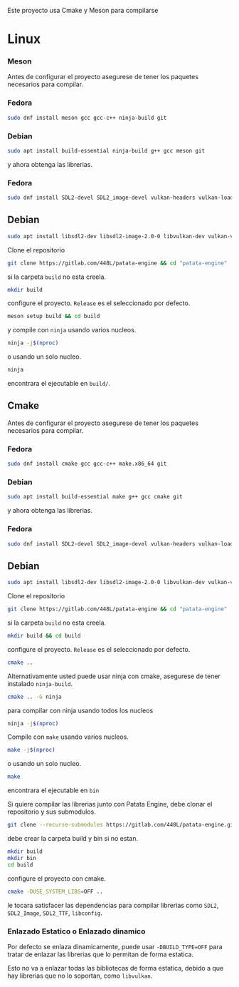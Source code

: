  
Este proyecto usa Cmake y Meson para compilarse

# Linux
### Meson
Antes de configurar el proyecto asegurese de tener los paquetes necesarios para compilar.

### Fedora
```bash
sudo dnf install meson gcc gcc-c++ ninja-build git
```
### Debian

```bash
sudo apt install build-essential ninja-build g++ gcc meson git
```

y ahora obtenga las librerias.

### Fedora
```bash
sudo dnf install SDL2-devel SDL2_image-devel vulkan-headers vulkan-loader-devel vulkan-validation-layers-devel
```

## Debian
```bash
sudo apt install libsdl2-dev libsdl2-image-2.0-0 libvulkan-dev vulkan-validationlayers vulkan-validationlayers-dev
```

Clone el repositorio

```bash
git clone https://gitlab.com/448L/patata-engine && cd "patata-engine"
```

si la carpeta `build` no esta creela.

```bash
mkdir build
```

configure el proyecto. `Release` es el seleccionado por defecto.

```bash
meson setup build && cd build
```

y compile con `ninja` usando varios nucleos.

```bash
ninja -j$(nproc)
```

o usando un solo nucleo.

```bash
ninja
```

encontrara el ejecutable en `build/`.

## Cmake

Antes de configurar el proyecto asegurese de tener los paquetes necesarios para compilar.

### Fedora
```bash
sudo dnf install cmake gcc gcc-c++ make.x86_64 git
```
### Debian

```bash
sudo apt install build-essential make g++ gcc cmake git
```


y ahora obtenga las librerias.

### Fedora
```bash
sudo dnf install SDL2-devel SDL2_image-devel vulkan-headers vulkan-loader-devel vulkan-validation-layers-devel
```

## Debian
```bash
sudo apt install libsdl2-dev libsdl2-image-2.0-0 libvulkan-dev vulkan-validationlayers vulkan-validationlayers-dev
```

Clone el repositorio

```bash
git clone https://gitlab.com/448L/patata-engine && cd "patata-engine"
```

si la carpeta `build` no esta creela.

```bash
mkdir build && cd build
```

configure el proyecto. `Release` es el seleccionado por defecto.

```bash
cmake ..
```

Alternativamente usted puede usar ninja con cmake, asegurese de tener instalado `ninja-build`.

```bash
cmake .. -G ninja
```

para compilar con ninja usando todos los nucleos

```bash
ninja -j$(nproc)
```

Compile con `make` usando varios nucleos.

```bash
make -j$(nproc)
```

o usando un solo nucleo.

```bash
make
```

encontrara el ejecutable en `bin`

Si quiere compilar las librerias junto con Patata Engine, debe clonar el repositorio y sus submodulos.

```bash
git clone --recurse-submodules https://gitlab.com/448L/patata-engine.git
```

debe crear la carpeta build y bin si no estan.

```bash
mkdir build
mkdir bin
cd build
```

configure el proyecto con cmake.

```bash
cmake -DUSE_SYSTEM_LIBS=OFF ..
```

le tocara satisfacer las dependencias para compilar librerias como `SDL2`, `SDL2_Image`, `SDL2_TTF`, `libconfig`.

### Enlazado Estatico o Enlazado dinamico
Por defecto se enlaza dinamicamente, puede usar `-DBUILD_TYPE=OFF` para tratar de enlazar las librerias que lo permitan de forma estatica.

Esto no va a enlazar todas las bibliotecas de forma estatica, debido a que hay librerias que no lo soportan, como `libvulkan`.